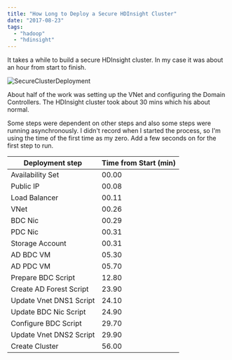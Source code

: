 ```yaml
---
title: "How Long to Deploy a Secure HDInsight Cluster"
date: "2017-08-23"
tags: 
  - "hadoop"
  - "hdinsight"
---
```


It takes a while to build a secure HDInsight cluster. In my case it was about an hour from start to finish.

![SecureClusterDeployment](/assets/images/secureclusterdeployment.jpg)

About half of the work was setting up the VNet and configuring the Domain Controllers. The HDInsight cluster took about 30 mins which his about normal.

Some steps were dependent on other steps and also some steps were running asynchronously. I didn't record when I started the process, so I'm using the time of the first time as my zero. Add a few seconds on for the first step to run.

| Deployment step | Time from Start (min) |
| --- | --- |
| Availability Set | 00.00 |
| Public IP | 00.08 |
| Load Balancer | 00.11 |
| VNet | 00.26 |
| BDC Nic | 00.29 |
| PDC Nic | 00.31 |
| Storage Account | 00.31 |
| AD BDC VM | 05.30 |
| AD PDC VM | 05.70 |
| Prepare BDC Script | 12.80 |
| Create AD Forest Script | 23.90 |
| Update Vnet DNS1 Script | 24.10 |
| Update BDC Nic Script | 24.90 |
| Configure BDC Script | 29.70 |
| Update Vnet DNS2 Script | 29.90 |
| Create Cluster | 56.00 |

